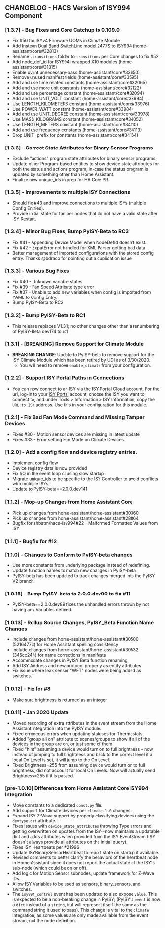 ## CHANGELOG - HACS Version of ISY994 Component

### [1.3.7] - Bug Fixes and Core Catchup to 0.109.0

- Fix #50 for ISYv4 Firmware UOMs in Climate Module
- Add Insteon Dual Band SwitchLinc model 2477S to ISY994 (home-assistant/core#32813)
- Rename `.transitions` folder to `transitions` per Core changes to fix #52
- Add node_def_id for ISY994i wrapped X10 modules (home-assistant/core#31815)
- Enable pylint unnecessary-pass (home-assistant/core#33650)
- Remove unused manifest fields (home-assistant/core#33595)
- Add and use time related constants (home-assistant/core#32065)
- Add and use more unit constants (home-assistant/core#32122)
- Add and use percentage constant (home-assistant/core#32094)
- Add and use UNIT_VOLT constant (home-assistant/core#33994)
- Use LENGTH_KILOMETERS constant (home-assistant/core#33976)
- Use POWER_WATT constant (home-assistant/core#33984)
- Add and use UNIT_DEGREE constant (home-assistant/core#33978)
- Use MASS_KILOGRAMS constant (home-assistant/core#34052)
- Use LENGTH_METERS constant (home-assistant/core#34110)
- Add and use frequency constants (home-assistant/core#34113)
- Drop UNIT_ prefix for constants (home-assistant/core#34164)

### [1.3.6] - Correct State Attributes for Binary Sensor Programs

- Exclude "actions" program state attributes for binary sensor programs
- Update other Program-based entities to show device state attributes for both the status and actions program, in-case the status program is updated by something other than Home Assistant.
- Finalize new unique_ids in prep for HA Core PR.

### [1.3.5] - Improvements to multiple ISY Connections

- Should fix #43 and improve connections to multiple ISYs (multiple Config Entries).
- Provide initial state for tamper nodes that do not have a valid state after ISY Restart.

### [1.3.4] - Minor Bug Fixes, Bump PyISY-Beta to RC3

- Fix #41 - Appending Device Model when NodeDefId doesn't exist.
- Fix #42 - ExpatError not handled for XML Parser getting bad data.
- Better management of imported configurations with the stored config entry. Thanks @bdraco for pointing out a duplication issue.

### [1.3.3] - Various Bug Fixes

- Fix #40 - Unknown variable states
- Fix #39 - Fan Speed Attribute type error
- Fix #37 - Unable to add new variables when config is imported from YAML to Config Entry.
- Bump PyISY-Beta to RC2

### [1.3.2] - Bump PyISY-Beta to RC1

- This release replaces V1.3.1; no other changes other than a renumbering of PyISY-Beta dev174 to rc1

### [1.3.1] - [BREAKING] Remove Support for Climate Module

- **BREAKING CHANGE**: Update to PyISY-beta to remove support for the ISY Climate Module which has been retired by UDI as of 3/30/2020.
    + You will need to remove `enable_climate` from your configuration.

### [1.2.2] - Support ISY Portal Paths in Connections

- You can now connect to an ISY via the ISY Portal Cloud account. For the url, log-in to your [ISY Portal](https://my.isy.io/) account, choose the ISY you want to connect to, and under Tools > Information > ISY Information, copy the `URL to ISY` address. Use this in your configuration for this module.

### [1.2.1] - Fix Bad Fan Mode Command and Missing Tamper Devices

- Fixes #30 - Motion sensor devices are missing in latest update
- Fixes #33 - Error setting Fan Mode on Climate Devices.

### [1.2.0] - Add a config flow and device registry entries.

- Implement config flow
- Device registry data is now provided
- Fix I/O in the event loop causing slow startup
- Migrate unique_ids to be specific to the ISY Controller to avoid conflicts with multiple ISYs.
- Update to PyISY-beta==2.0.0.dev141

### [1.1.2] - Mop-up Changes from Home Assistant Core

- Pick up changes from home-assistant/home-assistant#30360
- Pick up changes from home-assistant/home-assistant#28864
- Bugfix for shbatm/hacs-isy994#22 - Malformed Formatted Values from ISY

### [1.1.1] - Bugfix for #12

### [1.1.0] - Changes to Conform to PyISY-beta changes

- Use more constants from underlying package instead of redefining.
- Update function names to match new changes in PyISY-beta
- PyISY-beta has been updated to track changes merged into the PyISY V2 branch.

### [1.0.15] - Bump PyISY-beta to 2.0.0.dev90 to fix #11

- PyISY-beta==2.0.0.dev89 fixes the unhandled errors thrown by not having any Variables defined.

### [1.0.13] - Rollup Source Changes, PyISY_Beta Function Name Changes

- Include changes from home-assistant/home-assistant#30500 (52164773) for Home Assistant spelling consistency
- Include changes from home-assistant/home-assistant#30532 (345cc244) for name corrections in manifests
- Accommodate changes in PyISY Beta function renaming
- Add ISY Address and new protocol property as entity attributes
- Fix issue where leak sensor "WET" nodes were being added as switches.

### [1.0.12] - Fix for #8

- Make sure brightness is returned as an integer

### [1.0.11] - Jan 2020 Update

- Moved recording of extra attributes in the event stream from the Home Assistant integration into the PyISY module.
- Fixed erroneous errors when updating statuses for Thermostats.
- Added "group all on" attribute to scenes/groups to show if all of the devices in the group are on, or just some of them.
- Fixed "hint" assuming a device would turn on to full brightness - now instead of jumping to full brightness and back to the correct level if a local On Level is set, it will jump to the On Level.
- Fixed Brightness=255 from assuming device would turn on to full brightness, did not account for local On Levels. Now will actually send Brightness=255 if it is passed.

### [pre-1.0.10] Differences from Home Assistant Core ISY994 Integration

- Move constants to a dedicated `const.py` file.
- Add support for Climate devices per `climate-1.0` changes.
- Expand ISY Z-Wave support by properly classifying devices using the `devtype.cat` attribute.
- Fixes issues with `device_state_attributes` throwing Type errors and getting overwritten on updates from the ISY--now maintains a updatable dict and adds attributes when provided from the ISY EventStream (ISY doesn't always provide all attributes on the initial query).
- Fixes ISY Heartbeats per #21996
- Update ISYBinarySensorHeartbeat to report state on startup if available.
- Revised comments to better clarify the behaviors of the heartbeat node in Home Assistant since it does not report the actual state of the ISY's sub-node (which could be on or off).
- Add logic for Motion Sensor subnodes, update framework for Z-Wave IDs.
- Allow ISY Variables to be used as sensors, binary_sensors, and switches.
- The `isy994_control` event has been updated to also expose `value`.  This is expected to be a non-breaking change in PyISY; (PyISY's `event` is now a `dict` instead of a `string`, but will represent itself the same as the command string it used to pass).  This change is vital to the `climate` integration, as some values are only made available from the event stream, not the node definition.
